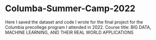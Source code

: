 # Columba-Summer-Camp-2022
Here I saved the dataset and code I wrote for the final project for the Columbia precollege program I attended in 2022.
Course title: BIG DATA, MACHINE LEARNING, AND THEIR REAL WORLD APPLICATIONS
